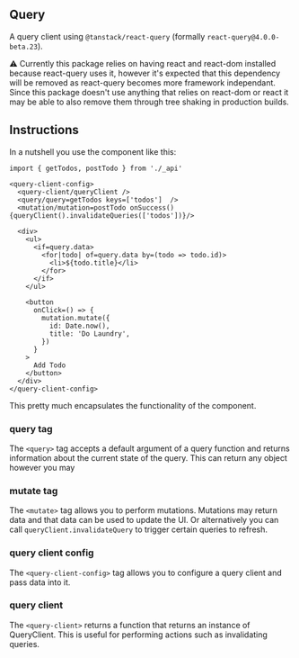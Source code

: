 ## Query

A query client using `@tanstack/react-query` (formally `react-query@4.0.0-beta.23`).

⚠️ Currently this package relies on having react and react-dom installed because react-query uses it, however it's expected that this dependency will be removed as react-query becomes more framework independant.
Since this package doesn't use anything that relies on react-dom or react it may be able to also remove them through tree shaking in production builds.

## Instructions

In a nutshell you use the component like this:

```marko
import { getTodos, postTodo } from './_api'

<query-client-config>
  <query-client/queryClient />
  <query/query=getTodos keys=['todos']  />
  <mutation/mutation=postTodo onSuccess(){queryClient().invalidateQueries(['todos'])}/>

  <div>
    <ul>
      <if=query.data>
        <for|todo| of=query.data by=(todo => todo.id)>
          <li>${todo.title}</li>
        </for>
      </if>
    </ul>

    <button
      onClick=() => {
        mutation.mutate({
          id: Date.now(),
          title: 'Do Laundry',
        })
      }
    >
      Add Todo
    </button>
  </div>
</query-client-config>
```

This pretty much encapsulates the functionality of the component.

### query tag

The `<query>` tag accepts a default argument of a query function and returns information about the current state of the query.
This can return any object however you may 

### mutate tag

The `<mutate>` tag allows you to perform mutations.
Mutations may return data and that data can be used to update the UI.
Or alternatively you can call `queryClient.invalidateQuery` to trigger certain queries to refresh.

### query client config

The `<query-client-config>` tag allows you to configure a query client and pass data into it.

### query client

The `<query-client>` returns a function that returns an instance of QueryClient. This is useful for performing actions such as invalidating queries.